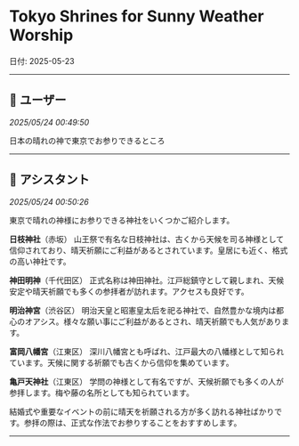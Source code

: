 # Tokyo Shrines for Sunny Weather Worship

日付: 2025-05-23

---

## 👤 ユーザー
*2025/05/24 00:49:50*

日本の晴れの神で東京でお参りできるところ

---

## 🤖 アシスタント
*2025/05/24 00:50:26*

東京で晴れの神様にお参りできる神社をいくつかご紹介します。

**日枝神社**（赤坂）
山王祭で有名な日枝神社は、古くから天候を司る神様として信仰されており、晴天祈願にご利益があるとされています。皇居にも近く、格式の高い神社です。

**神田明神**（千代田区）
正式名称は神田神社。江戸総鎮守として親しまれ、天候安定や晴天祈願でも多くの参拝者が訪れます。アクセスも良好です。

**明治神宮**（渋谷区）
明治天皇と昭憲皇太后を祀る神社で、自然豊かな境内は都心のオアシス。様々な願い事にご利益があるとされ、晴天祈願でも人気があります。

**富岡八幡宮**（江東区）
深川八幡宮とも呼ばれ、江戸最大の八幡様として知られています。天候に関する祈願でも古くから信仰を集めています。

**亀戸天神社**（江東区）
学問の神様として有名ですが、天候祈願でも多くの人が参拝します。梅や藤の名所としても知られています。

結婚式や重要なイベントの前に晴天を祈願される方が多く訪れる神社ばかりです。参拝の際は、正式な作法でお参りすることをおすすめします。

---
